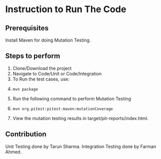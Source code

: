 # Instruction to Run The Code

## Prerequisites

Install Maven for doing Mutation Testing.

## Steps to perform

1. Clone/Download the project
2. Navigate to Code/Unit or Code/Integration 
3. To Run the test cases, use:
4.     mvn package
5. Run the following command to perform Mutation Testing
6.     mvn org.pitest:pitest-maven:mutationCoverage
7. View the mutation testing results in target/pit-reports/index.html.

## Contribution
  Unit Testing done by Tarun Sharma.
  Integration Testing done by Farman Ahmed.
